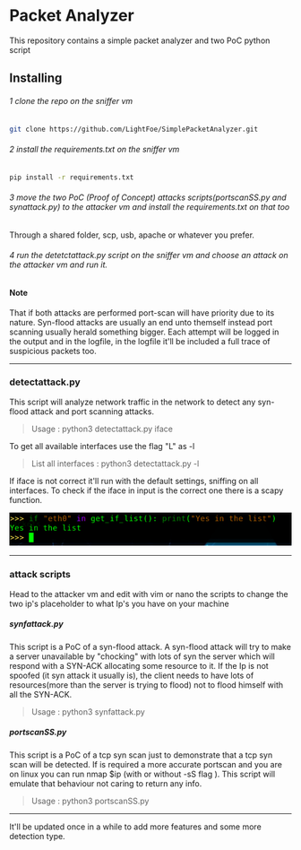 # Packet Analyzer

This repository contains a simple packet analyzer and two PoC python script

## Installing 

###### 1 clone the repo on the sniffer vm

```bash
git clone https://github.com/LightFoe/SimplePacketAnalyzer.git
```

###### 2 install the requirements.txt on the sniffer vm

```bash
pip install -r requirements.txt
```

###### 3 move the two PoC (Proof of Concept) attacks scripts(portscanSS.py and synattack.py) to the attacker vm and install the requirements.txt on that too

Through a shared folder, scp, usb, apache or whatever you prefer.

###### 4 run the detetctattack.py script on the sniffer vm and choose an attack on the attacker vm and run it.

#### Note 
That if both attacks are performed port-scan will have priority due to its nature. Syn-flood attacks are usually an end unto themself instead port scanning usually herald something bigger.
Each attempt will be logged in the output and in the logfile, in the logfile it'll be included a full trace of suspicious packets too.

****** 

### detectattack.py

This script will analyze network traffic in the network to detect any syn-flood attack and port scanning attacks.


> Usage : python3 detectattack.py iface

To get all available interfaces use the flag "L" as -l

> List all interfaces : python3 detectattack.py -l

If iface is not correct it'll run with the default settings, sniffing on all interfaces.
To check if the iface in input is the correct one there is a scapy function.

![](img/if_list.png "if_list.png")

******

### attack scripts

Head to the attacker vm and edit with vim or nano the scripts to change the two ip's placeholder to what Ip's you have on your machine

##### synfattack.py

This script is a PoC of a syn-flood attack. A syn-flood attack will try to make a server unavailable by "chocking" with lots of syn the server which will respond with a SYN-ACK allocating some resource to it. If the Ip is not spoofed (it syn attack it usually is), the client needs to have lots of resources(more than the server is trying to flood) not to flood himself with all the SYN-ACK.

> Usage : python3 synfattack.py

##### portscanSS.py

This script is a PoC of a tcp syn scan just to demonstrate that a tcp syn scan will be detected. If is required a more accurate portscan and you are on linux you can run nmap $ip (with or without -sS flag ). This script will emulate that behaviour not caring to return any info.

> Usage : python3 portscanSS.py


-----------------

It'll be updated once in a while to add more features and some more detection type.



